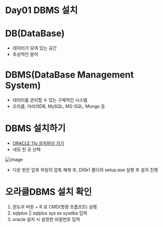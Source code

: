 # Day01 DBMS 설치

# DB(DataBase)

- 데이터가 모여 있는 공간
- 추상적인 용어

# DBMS(DataBase Management System)

- 데이터를 관리할 수 있는 구체적인 시스템
- 오라클, 마리아DB, MySQL, MS-SQL, Mongo 등

# DBMS 설치하기

- [ORACLE 11g 설치하러 가기](https://www.oracle.com/database/technologies/xe-prior-release-downloads.html)
- 네모 친 곳 선택

![image](https://github.com/user-attachments/assets/eef1b59a-5df7-4460-a018-90bb39612cb1)

- 다운 받은 압축 파일의 압축 해체 후, DISk1 폴더의 setup.exe 실행 후 설치 진행

# 오라클DBMS 설치 확인

1. 윈도우 버튼 + R 로 CMD(명령 프롬프트) 실행
2. sqlplus || sqlplus sys as sysdba 입력
3. oracle 설치 시 설정한 비밀번호 입력
